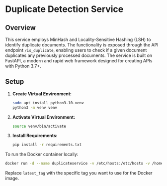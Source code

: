 # Duplicate Detection Service

## Overview
This service employs MinHash and Locality-Sensitive Hashing (LSH) to identify duplicate documents. The functionality is exposed through the API endpoint `/is_duplicate`, enabling users to check if a given document duplicates any previously processed documents. The service is built on FastAPI, a modern and rapid web framework designed for creating APIs with Python 3.7+.

## Setup

1. **Create Virtual Environment:**
   ```bash
   sudo apt install python3.10-venv
   python3 -m venv venv
   ```

2. **Activate Virtual Environment:**
     ```bash
     source venv/bin/activate
     ```

3. **Install Requirements:**
   ```bash
   pip install -r requirements.txt
   ```

To run the Docker container locally:

```bash
docker run -d --name duplicateservice -v /etc/hosts:/etc/hosts -v /home/omgili/log/:/home/omgili/log/ -p 9039:9039 --hostname $(hostname) webzio/duplicateservice:latest_tag
```

Replace `latest_tag` with the specific tag you want to use for the Docker image.
